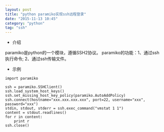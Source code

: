 ```yaml
---
layout: post
title: "python paramiko实现ssh远程登录"
date: "2015-11-13 10:45"
category: "python"
tag: "ssh"
---
```


* 介绍

paramiko是python的一个模块，遵循SSH2协议。 paramiko的功能：1、通过ssh执行命令; 2、通过ssh传输文件。

* 示例

```
import paramiko

ssh = paramiko.SSHClient()
ssh.load_system_host_keys()
ssh.set_missing_host_key_policy(paramiko.AutoAddPolicy)
ssh.connect(hostname="xxx.xxx.xxx.xxx", port=22, username="xxx", password="xxx")
stdin, stdout, stderr = ssh.exec_command("vmstat 1 1")
content = stdout.readlines()
for r in content:
    print r
ssh.close()
```

